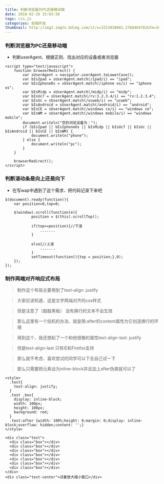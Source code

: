 ```yaml
---
title: 判断浏览器为PC还是移动端
date: 2018-02-26 15:03:58
tags: css,js
categories: 前端开发
thumbnail: http://img2.imgtn.bdimg.com/it/u=3313838802,2768404782&fm=26&gp=0.jpg
---
```


### 判断浏览器为PC还是移动端

* 判断userAgent、根据正则、找出对应的设备或者浏览器

```
<script type="text/javascript">
    function browserRedirect() {
        var sUserAgent = navigator.userAgent.toLowerCase();
        var bIsIpad = sUserAgent.match(/ipad/i) == "ipad";
        var bIsIphoneOs = sUserAgent.match(/iphone os/i) == "iphone os";
        var bIsMidp = sUserAgent.match(/midp/i) == "midp";
        var bIsUc7 = sUserAgent.match(/rv:1.2.3.4/i) == "rv:1.2.3.4";
        var bIsUc = sUserAgent.match(/ucweb/i) == "ucweb";
        var bIsAndroid = sUserAgent.match(/android/i) == "android";
        var bIsCE = sUserAgent.match(/windows ce/i) == "windows ce";
        var bIsWM = sUserAgent.match(/windows mobile/i) == "windows mobile";
        document.writeln("您的浏览设备为：");
        if (bIsIpad || bIsIphoneOs || bIsMidp || bIsUc7 || bIsUc || bIsAndroid || bIsCE || bIsWM) {
            document.writeln("phone");
        } else {
            document.writeln("pc");
        }
    }

    browserRedirect();
</script>

```

### 判断滚动条是向上还是向下

* 在写wap中遇到了这个需求、把代码记录下来吧

```
$(document).ready(function(){
    var position=0,top=0;

    $(window).scroll(function(e){
            position = $(this).scrollTop();

            if(top<=position){//下滚
                .......
            }

            else{//上滚
                .......
            }
            setTimeout(function(){top = position;},0);
    });
});

```

### 制作两端对齐响应式布局

>制作这个布局主要用到了text-align: justify

>大家应该知道、这是文字两端对齐的css样式

>但是注意了（敲敲黑板） 没有换行的文本不会生效

>那么这里有一个投机的办法、就是用:after的content属性为它创造换行的环境

>用到这个、我还想起了一个和他很像的属性text-align-last: justify

>但是text-align-last 只有IE和Firefox支持

>那么就不考虑、喜欢尝试的同学可以下去自己试一下

>那么只需要把元素设为inline-block并且加上after伪类就可以了

```
<style>
  .test{
    text-align: justify;
  }
  .test .box{
    display: inline-block;
    width: 100px;
    height: 100px;
    background: red;
  }
  .test:after {width: 100%;height: 0;margin: 0;display: inline-block;overflow: hidden;content: '';}
</style>

<div class="test">
  <div class="box"></div>
  <div class="box"></div>
  <div class="box"></div>
  <div class="box"></div>
  <div class="box"></div>
  <div class="box"></div>
  <div class="box"></div>
</div>
<div class="text-center">试着放大缩小窗口</div>

```